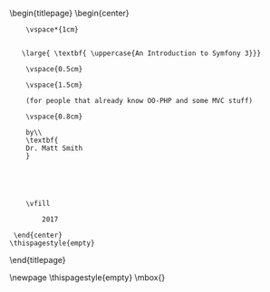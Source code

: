 \begin{titlepage}
    \begin{center}
    
        \vspace*{1cm}
        

       \large{ \textbf{ \uppercase{An Introduction to Symfony 3}}}
        
        \vspace{0.5cm}
        
        \vspace{1.5cm}
 
        (for people that already know OO-PHP and some MVC stuff)

        \vspace{0.8cm}        
         
        by\\
        \textbf{
        Dr. Matt Smith
        }

       

        
        
        \vfill
  
            2017

     \end{center}
    \thispagestyle{empty}
\end{titlepage} 

\newpage
\thispagestyle{empty}
\mbox{}
